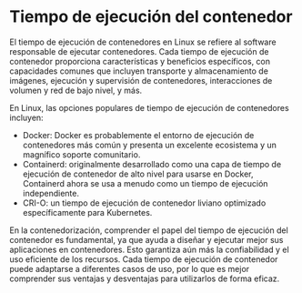 # Tiempo de ejecución del contenedor

El tiempo de ejecución de contenedores en Linux se refiere al software responsable de ejecutar contenedores. Cada tiempo de ejecución de contenedor proporciona características y beneficios específicos, con capacidades comunes que incluyen transporte y almacenamiento de imágenes, ejecución y supervisión de contenedores, interacciones de volumen y red de bajo nivel, y más.

En Linux, las opciones populares de tiempo de ejecución de contenedores incluyen:

- Docker: Docker es probablemente el entorno de ejecución de contenedores más común y presenta un excelente ecosistema y un magnífico soporte comunitario.
- Containerd: originalmente desarrollado como una capa de tiempo de ejecución de contenedor de alto nivel para usarse en Docker, Containerd ahora se usa a menudo como un tiempo de ejecución independiente.
- CRI-O: un tiempo de ejecución de contenedor liviano optimizado específicamente para Kubernetes.

En la contenedorización, comprender el papel del tiempo de ejecución del contenedor es fundamental, ya que ayuda a diseñar y ejecutar mejor sus aplicaciones en contenedores. Esto garantiza aún más la confiabilidad y el uso eficiente de los recursos. Cada tiempo de ejecución de contenedor puede adaptarse a diferentes casos de uso, por lo que es mejor comprender sus ventajas y desventajas para utilizarlos de forma eficaz.